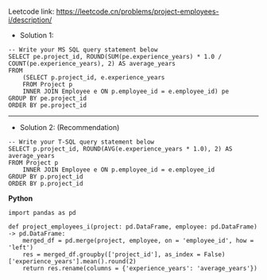 Leetcode link: https://leetcode.cn/problems/project-employees-i/description/ 

- Solution 1:
```
-- Write your MS SQL query statement below
SELECT pe.project_id, ROUND(SUM(pe.experience_years) * 1.0 / COUNT(pe.experience_years), 2) AS average_years
FROM
    (SELECT p.project_id, e.experience_years
    FROM Project p 
    INNER JOIN Employee e ON p.employee_id = e.employee_id) pe
GROUP BY pe.project_id
ORDER BY pe.project_id

```

---

- Solution 2: (Recommendation)
```
-- Write your T-SQL query statement below
SELECT p.project_id, ROUND(AVG(e.experience_years * 1.0), 2) AS average_years
FROM Project p 
    INNER JOIN Employee e ON p.employee_id = e.employee_id
GROUP BY p.project_id
ORDER BY p.project_id

```
**Python**
```
import pandas as pd

def project_employees_i(project: pd.DataFrame, employee: pd.DataFrame) -> pd.DataFrame:
    merged_df = pd.merge(project, employee, on = 'employee_id', how = 'left')
    res = merged_df.groupby(['project_id'], as_index = False)['experience_years'].mean().round(2)
    return res.rename(columns = {'experience_years': 'average_years'})
    
```

